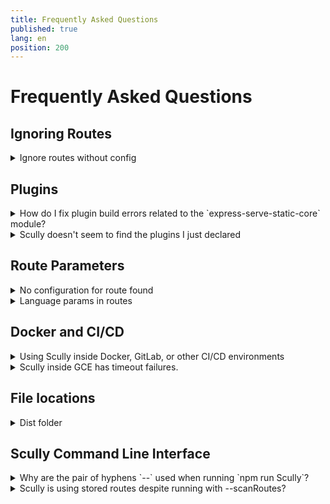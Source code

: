 ```yaml
---
title: Frequently Asked Questions
published: true
lang: en
position: 200
---
```


# Frequently Asked Questions

## Ignoring Routes

<details>
<summary>Ignore routes without config</summary>

> I have a lot of routes I don't want Scully to handle.  
> How can I deal with this?

Scully will use the `default` plugin for any route that is not specified. When you want to have another way to handle defaults, you can replace this plugin with another one.  
For example, if you want to ignore all undefined routes you can do:

```typescript
registerPlugin('router', 'default', findPlugin('ignored'));
```

In case you want to have some more control, you can create a custom plugin:

```typescript
registerPlugin(
  'router',
  'default',
  async (route: string): Promise<HandledRoute[]> => {
    if (route === 'somethingSpecial') {
      return [{ route, type: 'somethingElse' }];
    }
    if (route === 'somethingSpecial/:id') {
      const data = httpGetJson('someEndPoint'); // fetch some json
      const { createPath } = routeSplit(route);
      const routes: HandledRoutes[] = [];
      for (const row of data) {
        routes.push({ route: createPath(row.id), type: 'default' });
      }
      return routes;
    }
    return [];
  },
  undefined,
  { replaceExistingPlugin: true }
);
```

</details>

## Plugins

<details>
<summary>How do I fix plugin build errors related to the `express-serve-static-core` module?</summary>

> Building a plugin results in a fatal error `Cannot find module 'express-serve-static-core'`, originating from `node_modules/@scullyio/scully/lib/utils/serverstuff/staticServer.d.ts`

To correct this, add the `skipLibCheck` and `skipDefaultLibCheck` flags to your `tsconfig.json` => `compilerOptions` like this:

```json
{
  "compileOnSave": false,
  "compilerOptions": {
    "skipLibCheck": true,
    "skipDefaultLibCheck": true
  }
}
```

</details>

<details>
<summary>Scully doesn't seem to find the plugins I just declared</summary>

> Running scully gives a fatal error: `Unknown type "myPlugin" in route "/aRoute"`

> I get this error:

```
--------------------------------------------------------------------------
you started scully outside of a scully project-folder,
or didn't install packages in this folder.
We can't find your local copy to start.
This can also happen on windows with PowerShell and mixed case path-names
--------------------------------------------------------------------------
```

This might happen when you started scully from within a different project, a subfolder that is too deeply nested.
Or you are on Windows, using Powershell and have a uppercase character in your path.
Scully will first try to start the local version, but if it can't find that, it errors out with this error.
The solution is that you should start Scully inside the root of your project with:

```bash
npx scully
```

That will use the local version of scully, and should solve the issue.

</details>

## Route Parameters

<details>
<summary>No configuration for route found</summary>

If you run Scully and the following warning is displayed, you need to teach Scully how to use the project's route parameters.

```bash
No configuration for route `/user/:userId` found. Skipping
```

The above error is given because Scully does not know all the possible values for `:userId`. Teach Scully how to get the list of `:userId`s from your app. Scully can turn `/user/:userId` into a list of meaningful pre-renderable routes like so:

```
/user/1
/user/2
/user/3
...
/user/100
```

Even small Angular projects have routes that contain route parameters. To stop Scully from skipping these routes, configure a [route plugin](/docs/Reference/plugins/types/router). Route plugins teach Scully how to fetch data and merges it into routes using parameters.

The easiest way to understand route plugin is by understanding the [`jsonPlugin`](/docs/Reference/plugins/built-in-plugins/json). It simply fetches data from any API that you specify, and it returns a list of properties that can be used to replace the route parameter. Checkout the [jsonPlugin docs](/docs/Reference/plugins/built-in-plugins/json) to see an example of how easy this configuration is.

</details>

<details>
<summary>Language params in routes</summary>

> I have a routing structure which looks like this:  
> `/:lang`  
> `/:lang/page1`  
> `/:lang/page2`  
> etc.  
> `:lang` can have few values (`'it'`, `'en'`, etc.)  
> I prefer to store `:lang` in the config, without a dedicated endpoint.  
> How can I solve this?

As the Scully config file is typescript, you can post-process the routing object.  
A very crude solution would be something like this:

```typescript
import { ScullyConfig } from '@scullyio/scully';

const preLangConfig: ScullyConfig = {
  /** settings */
  routes: {
    ':lang/route1': { type: 'default' },
    ':lang/route2': { type: 'default' },
    ':lang/route3': { type: 'default' },
    ':lang/route4': { type: 'default' },
  },
};
export const config = {
  ...preLangConfig,
  routes: Object.fromEntries(
    // make sure you use a node-version that supports this, or use a reduce.
    Object.entries(preLangConfig.routes).reduce((all, [route, config]) => {
      if (route.includes(':lang')) {
        ['it', 'en', 'nl', 'sp'].forEach(
          (
            lang // <-- language array
          ) => all.push([route.split(':lang').join(lang), config])
        );
      } else {
        all.push([route, config]);
      }
      return all;
    }, [])
  ),
};

console.log(config.routes);
```

It takes the `preLangConfig` and iterates over all the routes. When it finds the `:lang` parameter, it creates an entry with every value provided in the language array. That way the final config will have a route for every language available.

</details>

## Docker and CI/CD

<details>
<summary>Using Scully inside Docker, GitLab, or other CI/CD environments</summary>
> When I run Scully in XXX it gets stuck.

In all the cases we have seen around this, it is a problem with puppeteer running inside XXX. Most often it is missing the Chrome dependency.
A lot of information about this is on the [puppeteet troubleshooting page](https://github.com/puppeteer/puppeteer/blob/main/docs/troubleshooting.md)

We heard back from several users that a dockerfile like the below one works for them.

```docker
FROM node:12-alpine

RUN apk add --no-cache \
      chromium \
      ca-certificates

ENV PUPPETEER_SKIP_CHROMIUM_DOWNLOAD true
```

As a base docker config, and then make sure to set the environment correctly in the container that runs Scully:
In order to use this I create my projects' Docker file like this:

```docker
FROM aboveConfig
ENV SCULLY_PUPPETEER_EXECUTABLE_PATH '/usr/bin/chromium-browser'
... more docker stuff here
... in the end:
RUN npx scully
```

Also, make sure you add the following to your config:

```typescript
  puppeteerLaunchOptions: {
    args: ['--no-sandbox', '--disable-setuid--sandbox'],
  },
```

</details>

<details>
<summary>Scully inside GCE has timeout failures.</summary>

It seems that inside GCE sometimes the server takes a long time to properly come up. If this happens, you can extend the waiting time for the server with a command-line parameter like:

```bash
npx scully --handle404=index --hostName="${SSR_HOST_NAME}" --noPrompt  --serverTimeout=60000
```
The following puppeteer settings are reported to help in this case:
```typescript
export const config: ScullyConfig = {
  projectRoot: './pathToRoot',
  projectName: 'nameOfProject',
  outDir: './dist/static',
  routes: {
    /** your route config **/
  },
  defaultPostRenderers,
  puppeteerLaunchOptions: {
    executablePath: '/usr/bin/chromium-browser',
    args: [
      '--no-sandbox',
      '--disable-setuid--sandbox',
      '--headless',
      '--disable-gpu',
      '--disable-dev-shm-usage',
      '--no-default-browser-check',
      '--no-first-run',
      '--disable-default-apps',
      '--disable-popup-blocking',
      '--disable-translate',
      '--disable-background-timer-throttling',
      '--disable-renderer-backgrounding',
      '--disable-device-discovery-notifications',
      '--disable-web-security',
    ],
  },
};

```

</details>

## File locations

<details>
<summary>Dist folder</summary>
> Scully tells me I can't use the `dist` folder

As in some cases the Angular CLI puts the distribution files directly in the dist folder, and the Scully outputs its result in a subfolder of that by default.
As most operating systems will raise objections if you are trying to copy a folder into a subfolder of that same folder. Scully will raise an error.
To fix this error, you should open your `angular.json` and find the property `outputhPath`
Then change that from:

```json
  ...,
  "architect": {
    ...,
    "build" : {
      ...,
      "outputPath": "dist",
    }
  }

```

to:

```json
  ...,
  "architect": {
    ...,
    "build" : {
      ...,
      "outputPath": "dist/someName",
    }
  }

```

</details>

## Scully Command Line Interface

<details>
<summary>Why are the pair of hyphens `--` used when running `npm run Scully`?</summary>

The pair of hyphens i.e. `--` indicates to `NPM`-scripts that this is the end of node
options and every option after that should be passed to the script being run, in
this case Scully.

</details>

<details>
<summary>Scully is using stored routes despite running with --scanRoutes?</summary>

This is an issue with how NPM scripts are working and is not something Scully can solve.
If you use `npm run scully` you need to add `--` to tell NPM that you want to give parameters to the command. so run it like this:

```bash
npm run scully -- --scanRoutes
```

When using NPX, you don't need to add `--` and doing so might break things
To make the whole story more cumbersome, in different versions of NPM different things happened. For a while adding the `--` into the NPM script helped, and the user didn't need to provide them. But it turns out that this works differently, depending on OS and NPM version.
As a result we had the `--` in some versions of our schematics, and those ended up in the package.json scripts. If you have them there, remove them. 
An easy way to workaround this is updating your `package.json` script with the following:

```json
  "scripts": {
    "/** ","Other scripts are still here! **/",
    "scully": "npx scully",
    "scully.scan": "npx scully --scanRoutes",
    "scully.serve": "npx scully serve"
  },
```

Then, when you want to scan, you can run `npm run scully.scan`

</details>


